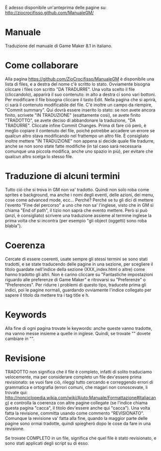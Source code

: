 È adesso disponibile un'anteprima delle pagine su: http://ziocrocifisso.github.com/ManualeGM/


Manuale
=======

Traduzione del manuale di Game Maker 8.1 in italiano.

Come collaborare
=======

Alla pagina https://github.com/ZioCrocifisso/ManualeGM è disponibile una lista di files, e a destra del nome c'è scritto lo stato. Ovviamente bisogna cliccare i files con scritto "DA TRADURRE". Una volta scelto il file (cliccandolo), apparirà il suo contenuto: in alto a destra ci sono vari bottoni. Per modificare il file bisogna cliccare il tasto Edit. Nella pagina che si aprirà, ci sarà il contenuto modificabile del file. C'è inoltre un campo da riempire, "Commit summary". Qui dovrà essere inserito lo stato: se non avete ancora finito, scrivete "IN TRADUZIONE" (esattamente così), se avete finito "TRADOTTO", se avete deciso di abbandonare la traduzione, "DA TRADURRE". Cliccate infine Commit Changes. Prima di fare ciò però, è meglio copiare il contenuto del file, poiché potrebbe accadere un errore se qualcun altro stava modificando nel frattempo un altro file. È consigliato inoltre mettere "IN TRADUZIONE" non appena si decide quale file tradurre, anche se non sono state fatte modifiche (in tal caso sarà necessaria comunque una piccola modifica, anche uno spazio in più), per evitare che qualcun altro scelga lo stesso file.

Traduzione di alcuni termini
=======

Tutto ci&ograve; che si trova in GM non va' tradotto. Quindi non solo roba come sprites e background, ma anche i nomi degli eventi, delle azioni, dei menu, cose come advanced mode, ecc...
Perch&eacute;? Perché se tu gli dici di mettere l'evento "Fine del percorso" a uno che non sa' l'inglese, visto che in GM si chiama "End of path", il tizio non sapr&agrave; che evento mettere.
Per&ograve; si può (anzi, &egrave; consigliato) scrivere una traduzione assieme al termine inglese la prima volta che si incontra (per esempio "gli object (oggetti) sono roba blabla").

Coerenza
=======

Cercate di essere coerenti, usate sempre gli stessi termini se sono stati tradotti, e se state traducendo delle pagine in una sezione, per scegliere il titolo guardate nell'indice della sezione (XXX_index.html o altre) come hanno tradotto gli altri. Non &egrave; carino cliccare su "Fantastiche impostazioni riguardo alle preferenze di Game Maker" e ritrovarsi su "Preferenze" o "Preferences".
Per ridurre i problemi di questo tipo, traducete prima gli indici, poi le pagine normali, guardando ovviamente l'indice collegato per sapere il titolo da mettere tra i tag title e h.

Keywords
=======

Alla fine di ogni pagina trovate le keywords: anche queste vanno tradotte, ma vanno messe insieme a quelle in inglese. Quindi, se trovate "<!-- KEYWORDS cat dog -->" dovete cambiare in "<!-- KEYWORDS cat dog gatto cane -->".

Revisione
=======

TRADOTTO non significa che il file &egrave; completo, infatti di solito traduciamo velocemente, ma per considerare completo un file dev'essere prima revisionato: se vuoi fare ci&ograve;, rileggi tutto cercando e correggendo errori di grammatica e ortografia (errori comuni, che magari non conoscevate, li trovate qui: http://nonciclopedia.wikia.com/wiki/Aiuto:Manuale/Formattazione#Italiacano) e controlla la coerenza con altre pagine collegate (se l'indice chiama questa pagina "cacca", il titolo dev'essere anche qui "cacca"). Una volta fatta la revisione, committa usando come commento "REVISIONATO".
Comunque la revisione va' fatta alla fine, quando la maggior parte delle pagine sono ormai tradotte, quindi spiegher&ograve; dopo le cose da fare in una revisione.
 
Se trovate COMPLETO in un file, significa che quel file &egrave; stato revisionato, e sono stati applicati degli script su di esso.
